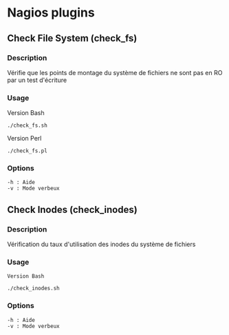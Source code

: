 # Nagios plugins

## Check File System (check_fs)

### Description
Vérifie que les points de montage du système de fichiers ne sont pas en RO par un test d'écriture

### Usage

Version Bash
```
./check_fs.sh
```

Version Perl
```
./check_fs.pl
```

### Options
```
-h : Aide
-v : Mode verbeux
```

## Check Inodes (check_inodes)

### Description
Vérification du taux d'utilisation des inodes du système de fichiers

### Usage
```
Version Bash

./check_inodes.sh
```

### Options
```
-h : Aide
-v : Mode verbeux
```
